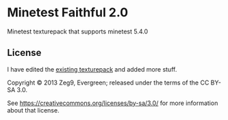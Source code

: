 # Minetest Faithful 2.0

Minetest texturepack that supports minetest 5.4.0

## License

I have edited the [existing texturepack](https://github.com/Zeg9/minetest-tp-faithful) and added more stuff.

Copyright © 2013 Zeg9, Evergreen; released under the terms of the CC BY-SA 3.0.

See https://creativecommons.org/licenses/by-sa/3.0/ for more information about that license.
